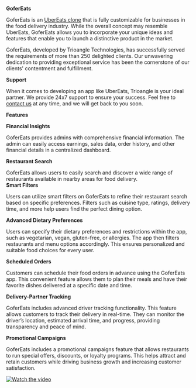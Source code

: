 <b>GoferEats</b>

GoferEats is an <a href="https://www.trioangle.com/ubereats-clone/">UberEats clone</a> that is fully customizable for businesses in the food delivery industry. While the overall concept may resemble UberEats, GoferEats allows you to incorporate your unique ideas and features that enable you to launch a distinctive product in the market. 

GoferEats, developed by Trioangle Technologies, has successfully served the requirements of more than 250 delighted clients. Our unwavering dedication to providing exceptional service has been the cornerstone of our clients' contentment and fulfillment.

<b>Support</b>

When it comes to developing an app like UberEats, Trioangle is your ideal partner. We provide 24x7 support to ensure your success. Feel free to <a href = "sales@trioangle.com">contact us</a> at any time, and we will get back to you soon.

<b>Features</b>

<b>Financial Insights</b>

GoferEats provides admins with comprehensive financial information. The admin can easily access earnings, sales data, order history, and other financial details in a centralized dashboard. 

<b>Restaurant Search</b>

GoferEats allows users to easily search and discover a wide range of restaurants available in nearby areas for food delivery.  
<b>Smart Filters</b>

Users can utilize smart filters on GoferEats to refine their restaurant search based on specific preferences. Filters such as cuisine type, ratings, delivery time, and more help users find the perfect dining option. 

<b>Advanced Dietary Preferences</b>

Users can specify their dietary preferences and restrictions within the app, such as vegetarian, vegan, gluten-free, or allergies. The app then filters restaurants and menu options accordingly. This ensures personalized and suitable food choices for every user. 

<b>Scheduled Orders</b>

Customers can schedule their food orders in advance using the GoferEats app. This convenient feature allows them to plan their meals and have their favorite dishes delivered at a specific date and time. 

<b>Delivery-Partner Tracking</b>

GoferEats includes advanced driver tracking functionality. This feature allows customers to track their delivery in real-time. They can monitor the driver’s location, estimated arrival time, and progress, providing transparency and peace of mind. 

<b>Promotional Campaigns</b>

GoferEats includes a promotional campaigns feature that allows restaurants to run special offers, discounts, or loyalty programs. This helps attract and retain customers while driving business growth and increasing customer satisfaction. 

[![Watch the video](https://i.imgur.com/CcZwfdY.jpg)](https://youtu.be/8vKMEFcY9wg)

